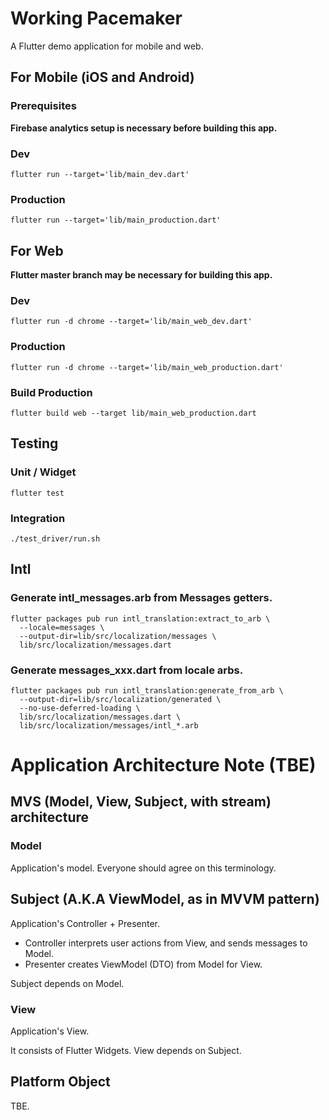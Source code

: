 # Working Pacemaker

A Flutter demo application for mobile and web. 

## For Mobile (iOS and Android)

### Prerequisites

**Firebase analytics setup is necessary before building this app.**

### Dev

```
flutter run --target='lib/main_dev.dart'
```

### Production

```
flutter run --target='lib/main_production.dart'
```

## For Web

**Flutter master branch may be necessary for building this app.**

### Dev

```
flutter run -d chrome --target='lib/main_web_dev.dart'
```

### Production

``` 
flutter run -d chrome --target='lib/main_web_production.dart'
```

### Build Production

```
flutter build web --target lib/main_web_production.dart
```

## Testing

### Unit / Widget

```shell
flutter test
```


### Integration

```shell
./test_driver/run.sh
```

## Intl

### Generate intl_messages.arb from Messages getters.

```shell
flutter packages pub run intl_translation:extract_to_arb \
  --locale=messages \
  --output-dir=lib/src/localization/messages \
  lib/src/localization/messages.dart
```

### Generate messages_xxx.dart from locale arbs.

```shell
flutter packages pub run intl_translation:generate_from_arb \
  --output-dir=lib/src/localization/generated \
  --no-use-deferred-loading \
  lib/src/localization/messages.dart \
  lib/src/localization/messages/intl_*.arb
```

# Application Architecture Note (TBE)

## MVS (Model, View, Subject, with stream) architecture

### Model

Application's model. Everyone should agree on this terminology.

## Subject (A.K.A ViewModel, as in MVVM pattern)
 
Application's Controller + Presenter.

* Controller interprets user actions from View, and sends messages to Model.
* Presenter creates ViewModel (DTO) from Model for View. 

Subject depends on Model.

### View

Application's View.

It consists of Flutter Widgets. View depends on Subject.

## Platform Object

TBE.